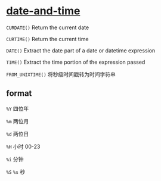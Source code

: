 # [date-and-time](https://dev.mysql.com/doc/refman/8.0/en/date-and-time-functions.html)

`CURDATE()` Return the current date

`CURTIME()` Return the current time

`DATE()` Extract the date part of a date or datetime expression

`TIME()` Extract the time portion of the expression passed

`FROM_UNIXTIME()` 将秒级时间戳转为时间字符串

## format

`%Y` 四位年

`%m` 两位月

`%d` 两位日

`%H` 小时 00-23

`%i` 分钟

`%S` `%s` 秒
